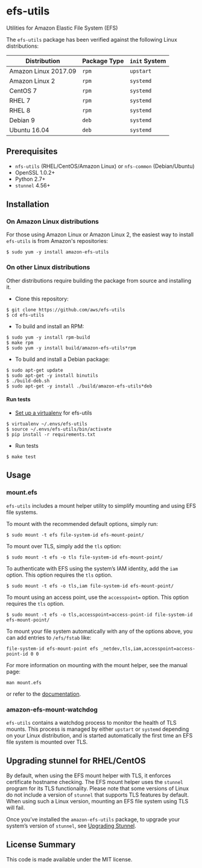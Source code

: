 # efs-utils

Utilities for Amazon Elastic File System (EFS)

The `efs-utils` package has been verified against the following Linux distributions:

| Distribution | Package Type | `init` System |
| ------------ | ------------ | ------------- |
| Amazon Linux 2017.09 | `rpm` | `upstart` |
| Amazon Linux 2 | `rpm` | `systemd` |
| CentOS 7 | `rpm` | `systemd` |
| RHEL 7 | `rpm`| `systemd` |
| RHEL 8 | `rpm`| `systemd` |
| Debian 9 | `deb` | `systemd` |
| Ubuntu 16.04 | `deb` | `systemd` |

## Prerequisites

* `nfs-utils` (RHEL/CentOS/Amazon Linux) or `nfs-common` (Debian/Ubuntu)
* OpenSSL 1.0.2+
* Python 2.7+
* `stunnel` 4.56+

## Installation

### On Amazon Linux distributions

For those using Amazon Linux or Amazon Linux 2, the easiest way to install `efs-utils` is from Amazon's repositories:

```
$ sudo yum -y install amazon-efs-utils
```

### On other Linux distributions

Other distributions require building the package from source and installing it.

- Clone this repository:

```
$ git clone https://github.com/aws/efs-utils
$ cd efs-utils
```

- To build and install an RPM:

```
$ sudo yum -y install rpm-build
$ make rpm
$ sudo yum -y install build/amazon-efs-utils*rpm
```

- To build and install a Debian package:

```
$ sudo apt-get update
$ sudo apt-get -y install binutils
$ ./build-deb.sh
$ sudo apt-get -y install ./build/amazon-efs-utils*deb
```

#### Run tests

- [Set up a virtualenv](http://libzx.so/main/learning/2016/03/13/best-practice-for-virtualenv-and-git-repos.html) for efs-utils

```
$ virtualenv ~/.envs/efs-utils
$ source ~/.envs/efs-utils/bin/activate
$ pip install -r requirements.txt
```

- Run tests

```
$ make test
```

## Usage

### mount.efs

`efs-utils` includes a mount helper utility to simplify mounting and using EFS file systems.

To mount with the recommended default options, simply run:

```
$ sudo mount -t efs file-system-id efs-mount-point/
```

To mount over TLS, simply add the `tls` option:

```
$ sudo mount -t efs -o tls file-system-id efs-mount-point/
```

To authenticate with EFS using the system’s IAM identity, add the `iam` option. This option requires the `tls` option.

```
$ sudo mount -t efs -o tls,iam file-system-id efs-mount-point/
```

To mount using an access point, use the `accesspoint=` option. This option requires the `tls` option.

```
$ sudo mount -t efs -o tls,accesspoint=access-point-id file-system-id efs-mount-point/
```

To mount your file system automatically with any of the options above, you can add entries to `/efs/fstab` like:

```
file-system-id efs-mount-point efs _netdev,tls,iam,accesspoint=access-point-id 0 0
```

For more information on mounting with the mount helper, see the manual page:

```
man mount.efs
```

or refer to the [documentation](https://docs.aws.amazon.com/efs/latest/ug/using-amazon-efs-utils.html).

### amazon-efs-mount-watchdog

`efs-utils` contains a watchdog process to monitor the health of TLS mounts. This process is managed by either `upstart` or `systemd` depending on your Linux distribution, and is started automatically the first time an EFS file system is mounted over TLS.

## Upgrading stunnel for RHEL/CentOS

By default, when using the EFS mount helper with TLS, it enforces certificate hostname checking. The EFS mount helper uses the `stunnel` program for its TLS functionality. Please note that some versions of Linux do not include a version of `stunnel` that supports TLS features by default. When using such a Linux version, mounting an EFS file system using TLS will fail. 

Once you’ve installed the `amazon-efs-utils` package, to upgrade your system’s version of `stunnel`, see [Upgrading Stunnel](https://docs.aws.amazon.com/efs/latest/ug/using-amazon-efs-utils.html#upgrading-stunnel).

## License Summary

This code is made available under the MIT license.

